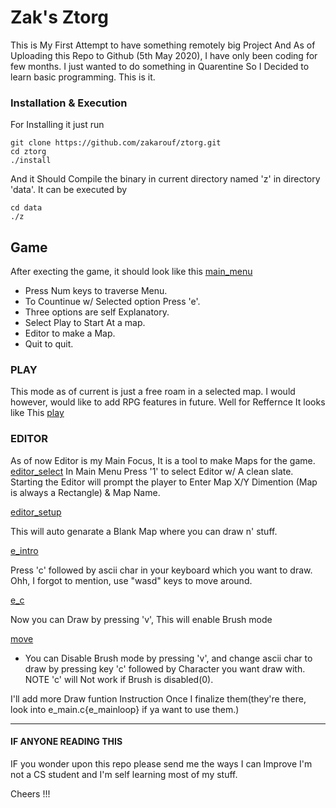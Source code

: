 # Zak's Ztorg

This is My First Attempt to have something remotely big Project
And As of Uploading this Repo to Github (5th May 2020), I have only
been coding for few months. I just wanted to do something in Quarentine
So I Decided to learn basic programming. This is it.

### Installation & Execution

For Installing it just run
```
git clone https://github.com/zakarouf/ztorg.git
cd ztorg
./install
```
And it Should Compile the binary in current directory named 'z' in directory 'data'.
It can be executed by
```
cd data
./z
```
## Game

After execting the game, it should look like this
[main_menu](https://github.com/zakarouf/ztorg/blob/master/doc/scr/main_menu.png)
- Press Num keys to traverse Menu.
- To Countinue w/ Selected option Press 'e'.
- Three options are self Explanatory.
- Select Play to Start At a map.
- Editor to make a Map. 
- Quit to quit.

### PLAY 
This mode as of current is just a free roam in a selected map.
I would however, would like to add RPG features in future.
Well for Reffernce It looks like This
[play](https://github.com/zakarouf/ztorg/blob/master/doc/scr/play.png)
### EDITOR
As of now Editor is my Main Focus, It is a tool to make Maps for the game.
[editor_select](https://github.com/zakarouf/ztorg/blob/master/doc/scr/editor_select.png)
In Main Menu Press '1' to select Editor w/ A clean slate.
Starting the Editor will prompt the player to Enter Map X/Y Dimention (Map is always a Rectangle) & Map Name.

[editor_setup](https://github.com/zakarouf/ztorg/blob/master/doc/scr/editor_setup.png)

This will auto genarate a Blank Map where you can draw n' stuff.

[e_intro](https://github.com/zakarouf/ztorg/blob/master/doc/scr/e_intro.png)

Press 'c' followed by ascii char in your keyboard which you want to draw.
Ohh, I forgot to mention, use "wasd" keys to move around.

[e_c](https://github.com/zakarouf/ztorg/blob/master/doc/scr/change_tile_0.png)

Now you can Draw by pressing 'v', This will enable Brush mode

[move](https://github.com/zakarouf/ztorg/blob/master/doc/scr/move_brush_on.png)

- You can Disable Brush mode by pressing 'v', and change ascii char to draw by pressing key 'c' followed by Character you want draw with. NOTE 'c' will Not work if Brush is disabled(0).

I'll add more Draw funtion Instruction Once I finalize them(they're there, look into e_main.c{e_mainloop} if ya want to use them.)

---
#### IF ANYONE READING THIS

IF you wonder upon this repo please send me the ways I can Improve
I'm not a CS student and I'm self learning most of my stuff.

Cheers !!!
